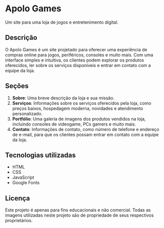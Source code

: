 # Apolo Games

Um site para uma loja de jogos e entretenimento digital.

## Descrição

O Apolo Games é um site projetado para oferecer uma experiência de compras online para jogos, periféricos, consoles e muito mais. Com uma interface simples e intuitiva, os clientes podem explorar os produtos oferecidos, ler sobre os serviços disponíveis e entrar em contato com a equipe da loja.

## Seções

1. **Sobre**: Uma breve descrição da loja e sua missão.
2. **Serviços**: Informações sobre os serviços oferecidos pela loja, como preços baixos, hospedagem moderna, novidades e atendimento personalizado.
3. **Portfólio**: Uma galeria de imagens dos produtos vendidos na loja, incluindo consoles de videogame, PCs gamers e muito mais.
4. **Contato**: Informações de contato, como número de telefone e endereço de e-mail, para que os clientes possam entrar em contato com a equipe da loja.

## Tecnologias utilizadas

- HTML
- CSS
- JavaScript
- Google Fonts

## Licença

Este projeto é apenas para fins educacionais e não comercial. Todas as imagens utilizadas neste projeto são de propriedade de seus respectivos proprietários.
